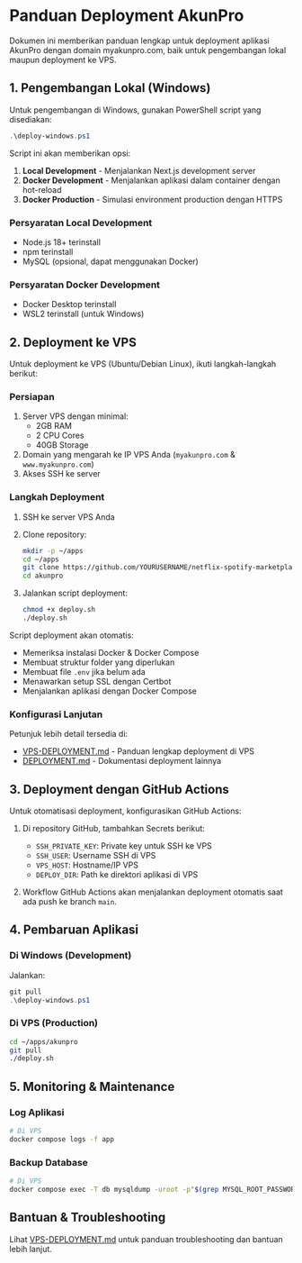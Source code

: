 # Panduan Deployment AkunPro

Dokumen ini memberikan panduan lengkap untuk deployment aplikasi AkunPro dengan domain myakunpro.com, baik untuk pengembangan lokal maupun deployment ke VPS.

## 1. Pengembangan Lokal (Windows)

Untuk pengembangan di Windows, gunakan PowerShell script yang disediakan:

```powershell
.\deploy-windows.ps1
```

Script ini akan memberikan opsi:
1. **Local Development** - Menjalankan Next.js development server
2. **Docker Development** - Menjalankan aplikasi dalam container dengan hot-reload
3. **Docker Production** - Simulasi environment production dengan HTTPS

### Persyaratan Local Development

- Node.js 18+ terinstall
- npm terinstall
- MySQL (opsional, dapat menggunakan Docker)

### Persyaratan Docker Development

- Docker Desktop terinstall
- WSL2 terinstall (untuk Windows)

## 2. Deployment ke VPS

Untuk deployment ke VPS (Ubuntu/Debian Linux), ikuti langkah-langkah berikut:

### Persiapan

1. Server VPS dengan minimal:
   - 2GB RAM
   - 2 CPU Cores
   - 40GB Storage
2. Domain yang mengarah ke IP VPS Anda (`myakunpro.com` & `www.myakunpro.com`)
3. Akses SSH ke server

### Langkah Deployment

1. SSH ke server VPS Anda
2. Clone repository:
   ```bash
   mkdir -p ~/apps
   cd ~/apps
   git clone https://github.com/YOURUSERNAME/netflix-spotify-marketplace.git akunpro
   cd akunpro
   ```

3. Jalankan script deployment:
   ```bash
   chmod +x deploy.sh
   ./deploy.sh
   ```

Script deployment akan otomatis:
- Memeriksa instalasi Docker & Docker Compose
- Membuat struktur folder yang diperlukan
- Membuat file `.env` jika belum ada
- Menawarkan setup SSL dengan Certbot
- Menjalankan aplikasi dengan Docker Compose

### Konfigurasi Lanjutan

Petunjuk lebih detail tersedia di:
- [VPS-DEPLOYMENT.md](VPS-DEPLOYMENT.md) - Panduan lengkap deployment di VPS
- [DEPLOYMENT.md](DEPLOYMENT.md) - Dokumentasi deployment lainnya

## 3. Deployment dengan GitHub Actions

Untuk otomatisasi deployment, konfigurasikan GitHub Actions:

1. Di repository GitHub, tambahkan Secrets berikut:
   - `SSH_PRIVATE_KEY`: Private key untuk SSH ke VPS
   - `SSH_USER`: Username SSH di VPS
   - `VPS_HOST`: Hostname/IP VPS
   - `DEPLOY_DIR`: Path ke direktori aplikasi di VPS

2. Workflow GitHub Actions akan menjalankan deployment otomatis saat ada push ke branch `main`.

## 4. Pembaruan Aplikasi

### Di Windows (Development)

Jalankan:
```powershell
git pull
.\deploy-windows.ps1
```

### Di VPS (Production)

```bash
cd ~/apps/akunpro
git pull
./deploy.sh
```

## 5. Monitoring & Maintenance

### Log Aplikasi

```bash
# Di VPS
docker compose logs -f app
```

### Backup Database

```bash
# Di VPS
docker compose exec -T db mysqldump -uroot -p"$(grep MYSQL_ROOT_PASSWORD .env | cut -d '=' -f2)" akunpro > backup_$(date +%Y%m%d_%H%M%S).sql
```

## Bantuan & Troubleshooting

Lihat [VPS-DEPLOYMENT.md](VPS-DEPLOYMENT.md) untuk panduan troubleshooting dan bantuan lebih lanjut. 